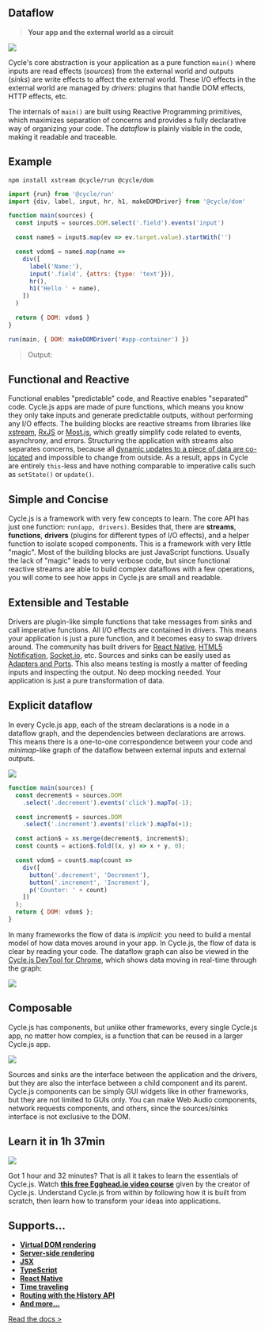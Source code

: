 ## Dataflow

> **Your app and the external world as a circuit**

<p>
  <img src="img/cycle-nested-frontpage.svg">
</p>

Cycle's core abstraction is your application as a pure function `main()` where inputs are read effects (*sources*) from the external world and outputs (*sinks*) are write effects to affect the external world. These I/O effects in the external world are managed by *drivers*: plugins that handle DOM effects, HTTP effects, etc.

The internals of `main()` are built using Reactive Programming primitives, which maximizes separation of concerns and provides a fully declarative way of organizing your code. The *dataflow* is plainly visible in the code, making it readable and traceable.

## Example

```
npm install xstream @cycle/run @cycle/dom
```

```js
import {run} from '@cycle/run'
import {div, label, input, hr, h1, makeDOMDriver} from '@cycle/dom'

function main(sources) {
  const input$ = sources.DOM.select('.field').events('input')

  const name$ = input$.map(ev => ev.target.value).startWith('')

  const vdom$ = name$.map(name =>
    div([
      label('Name:'),
      input('.field', {attrs: {type: 'text'}}),
      hr(),
      h1('Hello ' + name),
    ])
  )

  return { DOM: vdom$ }
}

run(main, { DOM: makeDOMDriver('#app-container') })
```

> Output:

<div class="example-hello-world-container"></div>

## Functional and Reactive

Functional enables "predictable" code, and Reactive enables "separated" code. Cycle.js apps are made of pure functions, which means you know they only take inputs and generate predictable outputs, without performing any I/O effects. The building blocks are reactive streams from libraries like [xstream](http://staltz.com/xstream), [RxJS](http://reactivex.io/rxjs) or [Most.js](https://github.com/cujojs/most/), which greatly simplify code related to events, asynchrony, and errors. Structuring the application with streams also separates concerns, because all [dynamic updates to a piece of data are co-located](streams.html#streams-reactive-programming) and impossible to change from outside. As a result, apps in Cycle are entirely `this`-less and have nothing comparable to imperative calls such as `setState()` or `update()`.

## Simple and Concise

Cycle.js is a framework with very few concepts to learn. The core API has just one function: `run(app, drivers)`. Besides that, there are **streams**, **functions**, **drivers** (plugins for different types of I/O effects), and a helper function to isolate scoped components. This is a framework with very little "magic". Most of the building blocks are just JavaScript functions. Usually the lack of "magic" leads to very verbose code, but since functional reactive streams are able to build complex dataflows with a few operations, you will come to see how apps in Cycle.js are small and readable.

## Extensible and Testable

Drivers are plugin-like simple functions that take messages from sinks and call imperative functions. All I/O effects are contained in drivers. This means your application is just a pure function, and it becomes easy to swap drivers around. The community has built drivers for [React Native](https://github.com/cyclejs/cycle-react-native), [HTML5 Notification](https://github.com/cyclejs/cycle-notification-driver), [Socket.io](https://github.com/cgeorg/cycle-socket.io), etc. Sources and sinks can be easily used as [Adapters and Ports](https://iancooper.github.io/Paramore/ControlBus.html). This also means testing is mostly a matter of feeding inputs and inspecting the output. No deep mocking needed. Your application is just a pure transformation of data.

## Explicit dataflow

In every Cycle.js app, each of the stream declarations is a node in a dataflow graph, and the dependencies between declarations are arrows. This means there is a one-to-one correspondence between your code and *minimap*-like graph of the dataflow between external inputs and external outputs.

<p class="dataflow-minimap">
  <img src="img/dataflow-minimap.svg">
</p>

```js
function main(sources) {
  const decrement$ = sources.DOM
    .select('.decrement').events('click').mapTo(-1);

  const increment$ = sources.DOM
    .select('.increment').events('click').mapTo(+1);

  const action$ = xs.merge(decrement$, increment$);
  const count$ = action$.fold((x, y) => x + y, 0);

  const vdom$ = count$.map(count =>
    div([
      button('.decrement', 'Decrement'),
      button('.increment', 'Increment'),
      p('Counter: ' + count)
    ])
  );
  return { DOM: vdom$ };
}
```

In many frameworks the flow of data is *implicit*: you need to build a mental model of how data moves around in your app. In Cycle.js, the flow of data is clear by reading your code. The dataflow graph can also be viewed in the [Cycle.js DevTool for Chrome](https://github.com/cyclejs/cyclejs/tree/master/devtool), which shows data moving in real-time through the graph:

<p>
  <img src="img/devtool.png" style="max-height:inherit">
</p>

## Composable

Cycle.js has components, but unlike other frameworks, every single Cycle.js app, no matter how complex, is a function that can be reused in a larger Cycle.js app.

<p>
  <img src="img/nested-components.svg">
</p>

Sources and sinks are the interface between the application and the drivers, but they are also the interface between a child component and its parent. Cycle.js components can be simply GUI widgets like in other frameworks, but they are not limited to GUIs only. You can make Web Audio components, network requests components, and others, since the sources/sinks interface is not exclusive to the DOM.

## Learn it in 1h 37min

<p>
  <img src="img/egghead.svg">
</p>

Got 1 hour and 32 minutes? That is all it takes to learn the essentials of Cycle.js. Watch [**this free Egghead.io video course**](https://app.egghead.io/playlists/cycle-js-fundamentals) given by the creator of Cycle.js. Understand Cycle.js from within by following how it is built from scratch, then learn how to transform your ideas into applications.

## Supports...

- [**Virtual DOM rendering**](https://github.com/cyclejs/cyclejs/tree/master/dom)
- [**Server-side rendering**](https://github.com/cyclejs/cyclejs/tree/master/examples/advanced/isomorphic)
- [**JSX**](http://cycle.js.org/getting-started.html)
- [**TypeScript**](https://github.com/cyclejs/cyclejs/tree/master/examples/intermediate/bmi-typescript)
- [**React Native**](https://github.com/cyclejs/cycle-react-native)
- [**Time traveling**](https://github.com/cyclejs/cycle-time-travel)
- [**Routing with the History API**](https://github.com/cyclejs/cyclejs/tree/master/history)
- [**And more...**](https://github.com/cyclejs-community/awesome-cyclejs)


[Read the docs >](getting-started.html)
